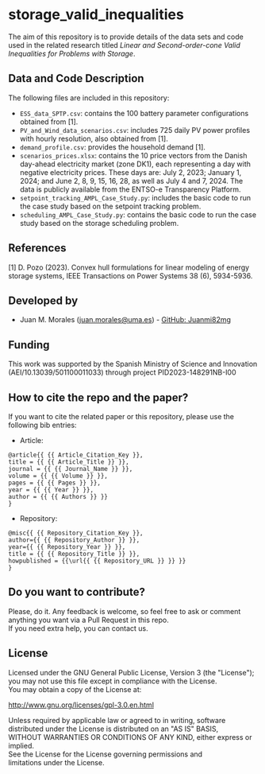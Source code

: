 # storage_valid_inequalities

The aim of this repository is to provide details of the data sets and code used in the related research titled *Linear and Second-order-cone Valid Inequalities for Problems with Storage*.

## Data and Code Description

The following files are included in this repository:
* `ESS_data_SPTP.csv`: contains the 100 battery parameter configurations obtained from [1].
* `PV_and_Wind_data_scenarios.csv`: includes 725 daily PV power profiles with hourly resolution, also obtained from [1].
* `demand_profile.csv`: provides the household demand [1].
* `scenarios_prices.xlsx`: contains the 10 price vectors from the Danish day-ahead electricity market (zone DK1), each representing a day with negative electricity prices. These days are: July 2, 2023; January 1, 2024; and June 2, 8, 9, 15, 16, 28, as well as July 4 and 7, 2024. The data is publicly available from the ENTSO-e Transparency Platform.
* `setpoint_tracking_AMPL_Case_Study.py`: includes the basic code to run the case study based on the setpoint tracking problem.
* `scheduling_AMPL_Case_Study.py`: contains the basic code to run the case study based on the storage scheduling problem.

## References

[1] D. Pozo (2023). Convex hull formulations for linear modeling of energy storage systems, IEEE Transactions on Power Systems 38 (6), 5934-5936.

## Developed by

* Juan M. Morales ([juan.morales@uma.es](mailto:juan.morales@uma.es)) - [GitHub: Juanmi82mg](https://github.com/Juanmi82mg)  


## Funding

This work was supported by the Spanish Ministry of Science and Innovation (AEI/10.13039/501100011033) through project PID2023-148291NB-I00

## How to cite the repo and the paper?

If you want to cite the related paper or this repository, please use the following bib entries:

* Article:
```
@article{{ {{ Article_Citation_Key }},
title = {{ {{ Article_Title }} }},
journal = {{ {{ Journal_Name }} }},
volume = {{ {{ Volume }} }},
pages = {{ {{ Pages }} }},
year = {{ {{ Year }} }},
author = {{ {{ Authors }} }}
}
```
* Repository:
```
@misc{{ {{ Repository_Citation_Key }},
author={{ {{ Repository_Author }} }},
year={{ {{ Repository_Year }} }},
title = {{ {{ Repository_Title }} }},
howpublished = {{\url{{ {{ Repository_URL }} }} }}
}
```

## Do you want to contribute?

Please, do it. Any feedback is welcome, so feel free to ask or comment anything you want via a Pull Request in this repo.  
If you need extra help, you can contact us.

## License

Licensed under the GNU General Public License, Version 3 (the "License");  
you may not use this file except in compliance with the License.  
You may obtain a copy of the License at:

   http://www.gnu.org/licenses/gpl-3.0.en.html

Unless required by applicable law or agreed to in writing, software  
distributed under the License is distributed on an "AS IS" BASIS,  
WITHOUT WARRANTIES OR CONDITIONS OF ANY KIND, either express or implied.  
See the License for the License governing permissions and  
limitations under the License.


